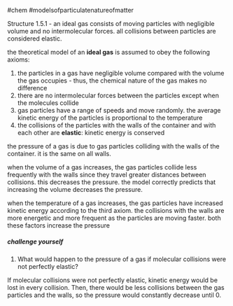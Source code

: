 #chem #modelsofparticulatenatureofmatter

Structure 1.5.1 - an ideal gas consists of moving particles with negligible volume and no intermolecular forces. all collisions between particles are considered elastic.

the theoretical model of an **ideal gas** is assumed to obey the following axioms:
1. the particles in a gas have negligible volume compared with the volume the gas occupies - thus, the chemical nature of the gas makes no difference
2. there are no intermolecular forces between the particles except when the molecules collide
3. gas particles have a range of speeds and move randomly. the average kinetic energy of the particles is proportional to the temperature
4. the collisions of the particles with the walls of the container and with each other are **elastic**: kinetic energy is conserved

the pressure of a gas is due to gas particles colliding with the walls of the container. it is the same on all walls.

when the volume of a gas increases, the gas particles collide less frequently with the walls since they travel greater distances between collisions. this decreases the pressure. the model correctly predicts that increasing the volume decreases the pressure.

when the temperature of a gas increases, the gas particles have increased kinetic energy according to the third axiom. the collisions with the walls are more energetic and more frequent as the particles are moving faster. both these factors increase the pressure

##### challenge yourself
1. What would happen to the pressure of a gas if molecular collisions were not perfectly elastic?

If molecular collisions were not perfectly elastic, kinetic energy would be lost in every collision. Then, there would be less collisions between the gas particles and the walls, so the pressure would constantly decrease until 0.